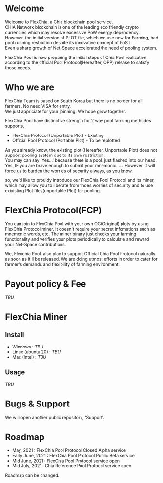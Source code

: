 # Welcome

Welcome to FlexChia, a Chia blockchain pool service.  
CHIA Network blockchain is one of the leading eco friendly crypto currencies which may resolve excessive PoW energy dependency.  
However, the initial version of PLOT file, which we use now for Farming, had pool running restriction despite its innovative concept of PoST.  
Even a sharp growth of Net-Space accelerated the need of pooling system.

FlexChia Pool is now preparing the initial steps of Chia Pool realization according to the official Pool Protocol(Hereafter, OPP) release to satisfy those needs.

# Who we are

FlexChia Team is based on South Korea but there is no border for all farmers. No need VISA for entry.  
We just appriciate for your joinning. We hope grow together. 

FlexChia Pool have distinctive strength for 2 way pool farming methodes supports,  
* FlexChia Protocol (Unportable Plot) - Existing 
* Official Pool Protocol (Portable Plot) - To be replotted

As you already know, the existing plot (Hereafter, Unportable Plot) does not support pooling system due to its own restriction.  
You may can say 'Yes...' because there is a pool, just flashed into our head. Yes, IF you are brave enough to submit your mnemonic. 
.... However, it will force us to burden the worries of security always, as you know. 

so, we'd like to prouldy introduce our FlexChia Pool Protocol and its miner, which may allow you to liberate from thoes worries of security and to use exixisting Plot files(unportable Plot) for pooling.

# FlexChia Protocol(FCP)

You can join to FlexChia Pool with your own OG(Original) plots by using FlexChia Protocol miner. It doesn't require your secret infomations such as mnemonic words, etc. 
The miner binary just checks your farming functionality and verifies your plots periodically to calculate and reward your Net-Space contributions.

We, Flexchia Pool, also plan to support Official Chia Pool Protocol naturally as soon as it'll be released.
We are doing utmost efforts in order to cater for farmer's demands and flexibility of farming environment.


# Payout policy & Fee

_TBU_

# FlexChia Miner
## Install
* Windows : _TBU_
* Linux (ubuntu 20) : _TBU_
* Mac (Intel) : _TBU_

## Usage

_TBU_

# Bugs & Support

We will open another public repository, 'Support'.

# Roadmap

* May, 2021 : FlexChia Pool Protocol Closed Alpha service
* Early June, 2021 : FlexChia Pool Protocol Public Beta service
* Mid June, 2021 : FlexChia Pool Protocol service open
* Mid July, 2021 : Chia Reference Pool Protocol service open

Roadmap can be changed.
